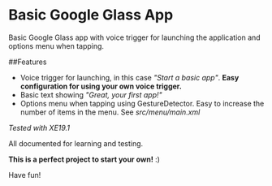 Basic Google Glass App
===============

Basic Google Glass app with voice trigger for launching the application and options menu when tapping.

##Features

 * Voice trigger for launching, in this case *"Start a basic app"*. **Easy configuration for using your own voice trigger.**
 * Basic text showing *"Great, your first app!"*
 * Options menu when tapping using GestureDetector. Easy to increase the number of items in the menu. See *src/menu/main.xml*
  
*Tested with XE19.1*


All documented for learning and testing. 

**This is a perfect project to start your own!** :)

Have fun!
